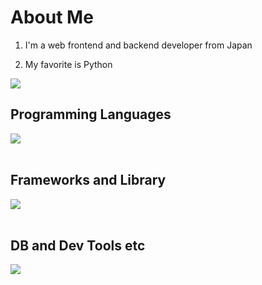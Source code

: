 # About Me

1. I'm a web frontend and backend developer from Japan

2. My favorite is Python

![](https://github-readme-stats.vercel.app/api/top-langs?username=yuki-mtmr&show_icons=true&locale=en&layout=compact)

## Programming Languages

<img src="https://skillicons.dev/icons?i=html,css,java,js,python,ruby," /> <br /><br />

## Frameworks and Library

<img src="https://skillicons.dev/icons?i=spring,rails,react,vue,django" /> <br /><br />

## DB and Dev Tools etc

<img src="https://skillicons.dev/icons?i=mysql,docker,git,github,vscode,linux,aws,gcp" /> <br /><br />